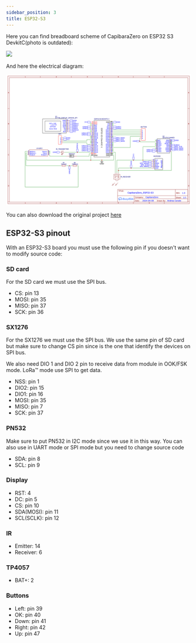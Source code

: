 ```yaml
---
sidebar_position: 3
title: ESP32-S3
---
```


Here you can find breadboard scheme of CapibaraZero on ESP32 S3 DevkitC(photo is outdated):

<img src="/docs/img/scheme/board_bb.png" />

And here the electrical diagram:

<img src="https://github.com/CapibaraZero/resources/blob/main/electrical_diagram/ESP32-S3-DEVKITC-1/MainScheme.png?raw=true" alt="CapibaraZero ESP32-S3-DEVKITC-1 Electrical diagram" />

You can also download the original project [here](https://github.com/CapibaraZero/resources/tree/main/electrical_diagram/ESP32-S3-DEVKITC-1)

## ESP32-S3 pinout

With an ESP32-S3 board you must use the following pin if you doesn't want to modify source code:

### SD card

For the SD card we must use the SPI bus.

- CS: pin 13
- MOSI: pin 35
- MISO: pin 37
- SCK: pin 36

### SX1276

For the SX1276 we must use the SPI bus. We use the same pin of SD card but make sure to change CS pin since is the one that identify the devices on SPI bus.

We also need DIO 1 and DIO 2 pin to receive data from module in OOK/FSK mode. LoRa&trade; mode use SPI to get data.

- NSS: pin 1
- DIO2: pin 15
- DIO1: pin 16
- MOSI: pin 35
- MISO: pin 7
- SCK: pin 37

### PN532

Make sure to put PN532 in I2C mode since we use it in this way. You can also use in UART mode or SPI mode but you need to change source code

- SDA: pin 8
- SCL: pin 9

### Display 

- RST: 4
- DC: pin 5
- CS: pin 10
- SDA(MOSI): pin 11
- SCL(SCLK): pin 12

### IR

- Emitter: 14
- Receiver: 6

### TP4057

- BAT+: 2

### Buttons

- Left: pin 39
- OK: pin 40
- Down: pin 41
- Right: pin 42
- Up: pin 47

<!-- ## Others ESP board

We currently doesn't support any board different than ESP32-S3 but we're planning to support:

- ESP32
- ESP8266

If you want to try to port capibaraZero to others boards you can check [here](/docs/development/porting_to_others_boards/new_porting) a guide to do that. -->
<!-- We support the following non-ESP32S2/S3 boards and you can check the linked guide if you wanna adapt source code to that boards.

- [ESP8266](/docs/development/porting_to_others_boards/ESP8266)
- [ESP32](/docs/development/porting_to_others_boards/ESP32)
- [ESP32C3/C6](/docs/development/porting_to_others_boards/ESP32C3_C6)

-->
